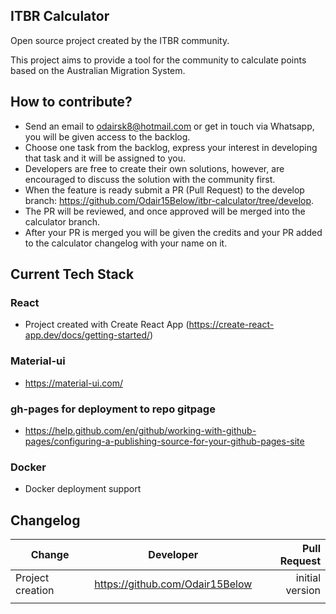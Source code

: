 ## ITBR Calculator

Open source project created by the ITBR community. 

This project aims to provide a tool for the community to calculate points based on the Australian Migration System.

## How to contribute?

- Send an email to odairsk8@hotmail.com or get in touch via Whatsapp, you will be given access to the backlog.
- Choose one task from the backlog, express your interest in developing that task and it will be assigned to you.
- Developers are free to create their own solutions, however, are encouraged to discuss the solution with the community first. 
- When the feature is ready submit a PR (Pull Request) to the develop branch: https://github.com/Odair15Below/itbr-calculator/tree/develop.
- The PR will be reviewed, and once approved will be merged into the calculator branch.
- After your PR is merged you will be given the credits and your PR added to the calculator changelog with your name on it.

## Current Tech Stack
### React
- Project created with Create React App (https://create-react-app.dev/docs/getting-started/)
### Material-ui
- https://material-ui.com/
### gh-pages for deployment to repo gitpage
- https://help.github.com/en/github/working-with-github-pages/configuring-a-publishing-source-for-your-github-pages-site
### Docker
- Docker deployment support

## Changelog
| Change        | Developer     | Pull Request  |
| ------------- |:-------------:| -----:|
| Project creation   | https://github.com/Odair15Below | initial version |
|       |       |    |
